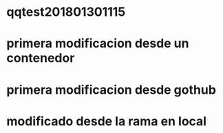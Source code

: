 # qqtest201801301115
# primera modificacion desde un contenedor
# primera modificacion desde gothub
# modificado desde la rama en local
